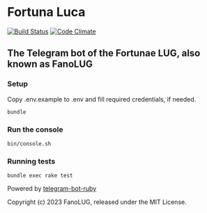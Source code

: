 # Fortuna Luca

[![Build Status](https://travis-ci.org/fanolug/fortuna_luca.svg?branch=master)](https://travis-ci.org/fanolug/fortuna_luca)
[![Code Climate](https://codeclimate.com/github/fanolug/fortuna_luca/badges/gpa.svg)](https://codeclimate.com/github/fanolug/fortuna_luca)

## The Telegram bot of the Fortunae LUG, also known as FanoLUG

### Setup

Copy .env.example to .env and fill required credentials, if needed.

    bundle


### Run the console

    bin/console.sh


### Running tests

    bundle exec rake test


Powered by [telegram-bot-ruby](https://github.com/atipugin/telegram-bot-ruby)

Copyright (c) 2023 FanoLUG, released under the MIT License.
